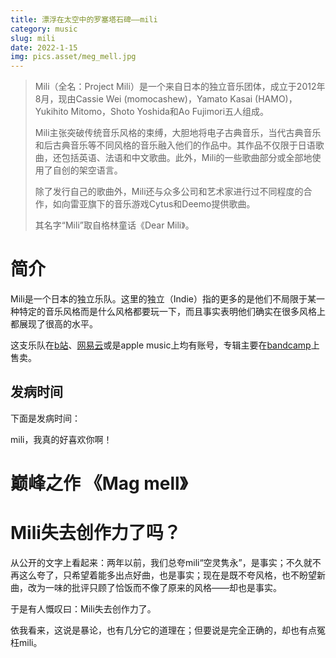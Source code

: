 ```yaml
---
title: 漂浮在太空中的罗塞塔石碑——mili
category: music
slug: mili
date: 2022-1-15
img: pics.asset/meg_mell.jpg
---
```


> Mili（全名：Project Mili）是一个来自日本的独立音乐团体，成立于2012年8月，现由Cassie Wei (momocashew)，Yamato Kasai (HAMO)，Yukihito Mitomo，Shoto Yoshida和Ao Fujimori五人组成。
>
> <!-- end -->
>
> Mili主张突破传统音乐风格的束缚，大胆地将电子古典音乐，当代古典音乐和后古典音乐等不同风格的音乐融入他们的作品中。其作品不仅限于日语歌曲，还包括英语、法语和中文歌曲。此外，Mili的一些歌曲部分或全部地使用了自创的架空语言。
>
> 除了发行自己的歌曲外，Mili还与众多公司和艺术家进行过不同程度的合作，如向雷亚旗下的音乐游戏Cytus和Deemo提供歌曲。
>
> 其名字“Mili”取自格林童话《Dear Mili》。

# 简介

Mili是一个日本的独立乐队。这里的独立（Indie）指的更多的是他们不局限于某一种特定的音乐风格而是什么风格都要玩一下，而且事实表明他们确实在很多风格上都展现了很高的水平。

这支乐队在[b站](https://space.bilibili.com/23340150)、[网易云](https://music.163.com/#/artist?id=339594)或是apple music上均有账号，专辑主要在[bandcamp](https://project-mili.bandcamp.com/)上售卖。

## 发病时间

下面是发病时间：

mili，我真的好喜欢你啊！

# 巅峰之作 《Mag mell》

# Mili失去创作力了吗？

 从公开的文字上看起来：两年以前，我们总夸mili“空灵隽永”，是事实；不久就不再这么夸了，只希望着能多出点好曲，也是事实；现在是既不夸风格，也不盼望新曲，改为一味的批评只顾了恰饭而不像了原来的风格——却也是事实。

于是有人慨叹曰：Mili失去创作力了。

依我看来，这说是暴论，也有几分它的道理在；但要说是完全正确的，却也有点冤枉mili。
